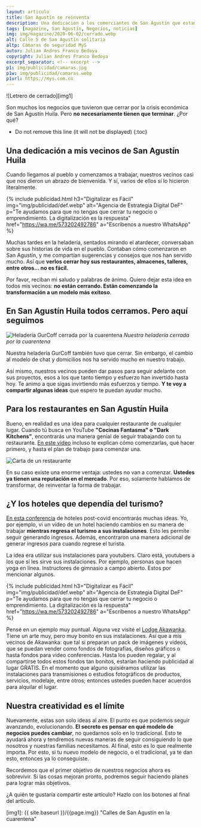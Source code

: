 ```yaml
---
layout: articulo
title: San Agustín se reinventa
description: Una dedicación a los comerciantes de San Agustín que estamos viviendos los cambios de la crisis
tags: [magazine, San Agustín, Negocios, noticias]
img: img/magazine/2020-06-02/cerrado.webp
alt: Calle 5 de San Agustín solitaria
altp: Cámaras de seguridad MyS
autor: Julian Andres Franco Bedoya
copyright: Julian Andres Franco Bedoya
excerpt_separator: <!-- excerpt -->
p1: img/publicidad/camaras.jpg
p1w: img/publicidad/camaras.webp
p1url: https://mys.com.co
---
```

![Letrero de cerrado][img1]

Son muchos los negocios que tuvieron que cerrar por la crisis económica de San Agustín Huila. Pero **no necesariamente tienen que terminar**. ¿Por qué?

<!-- excerpt -->
* Do not remove this line (it will not be displayed)
{:toc}

## Una dedicación a mis vecinos de San Agustín Huila

Cuando llegamos al pueblo y comenzamos a trabajar, nuestros vecinos casi que nos dieron un abrazo de bienvenida. Y sí, varios de ellos sí lo hicieron literalmente.

<!-- PUBLICIDAD -->
{% include publicidad.html h3="Digitalizar es Fácil" img="img/publicidad/def.webp" alt="Agencia de Estrategia Digital DeF" p="Te ayudamos para que no tengas que cerrar tu negocio o emprendimiento. La digitalización es la respuesta" href="https://wa.me/573202492786" a="Escríbenos a nuestro WhatsApp" %}

Muchas tardes en la heladería, sentados mirando el atardecer, conversaban sobre sus historias de vida en el pueblo. Contaban cómo comenzaron en San Agustín, y me compartían sugerencias y consejos que nos han servido mucho. Así que **verlos cerrar hoy sus restaurantes, almacenes, talleres, entre otros... no es fácil.**

Por favor, reciban mi saludo y palabras de ánimo. Quiero dejar esta idea en todos mis vecinos: **no están cerrando. Están comenzando la transformación a un modelo más exitoso**.

## En San Agustín Huila todos cerramos. Pero aquí seguimos

![Heladería GurCoff cerrada por la cuarentena][img2]
*Nuestra heladería cerrada por la cuarentena*

Nuestra heladería GurCoff también tuvo que cerrar. Sin embargo, el cambio al modelo de chat y domicilios nos ha servido mucho en nuestro trabajo.

Así mismo, nuestros vecinos pueden dar pasos para seguir adelante con sus proyectos, esos a los que tanto tiempo y esfuerzo han invertido hasta hoy. Te animo a que sigas invirtiendo más esfuerzos y tiempo. **Y te voy a compartir algunas ideas** que espero te puedan ayudar mucho.

## Para los restaurantes en San Agustín Huila

Bueno, en realidad es una idea para cualquier restaurante de cualquier lugar. Cuando tú busca en YouTube **"Cocinas Fantasma" o "Dark Kitchens"**, encontrarás una manera genial de seguir trabajando con tu restaurante. [En este video](https://www.youtube.com/watch?v=h4dtzt3ojRQ) incluso te explican cómo comenzarlas, qué hacer primero, y hasta el plan de trabajo para comenzar una.

![Carta de un restaurante][img3]

En su caso existe una enorme ventaja: ustedes no van a comenzar. **Ustedes ya tienen una reputación en el mercado**. Por eso, solamente hablamos de transformar, de reinventar la forma de trabajar.

## ¿Y los hoteles que dependía del turismo?

[En esta conferencia](https://www.youtube.com/watch?v=rjxG8Ko0WQw) de hoteles post-covid encontrarás muchas ideas. Yo, por ejemplo, vi un video de un hotel haciendo cambios en su manera de trabajar **mientras regresa el turismo a sus instalaciones**. Esto les permite seguir generando ingresos. Además, encontraron una manera adicional de generar ingresos para cuando regrese el turista.

La idea era utilizar sus instalaciones para youtubers. Claro está, youtubers a los que sí les sirve sus instalaciones. Por ejemplo, personas que hacen yoga en línea. Instructores de gimnasio a campo abierto. Estos por mencionar algunos.

<!-- PUBLICIDAD -->
{% include publicidad.html h3="Digitalizar es Fácil" img="img/publicidad/def.webp" alt="Agencia de Estrategia Digital DeF" p="Te ayudamos para que no tengas que cerrar tu negocio o emprendimiento. La digitalización es la respuesta" href="https://wa.me/573202492786" a="Escríbenos a nuestro WhatsApp" %}

Pensé en un ejemplo muy puntual. Alguna vez visité el [Lodge Akawanka](https://goo.gl/maps/ShpBmV69XQYJmZMT6). Tiene un arte muy, pero muy bonito en sus instalaciones. Así que a mis vecinos de Akawanka: que tal si preparan un pack de imágenes y videos, que se puedan vender como fondos de fotografías, diseños gráficos o hasta fondos para video conferencias. Hasta los pueden regalar, y al compartirse todos estos fondos tan bonitos, estarían haciendo publicidad al lugar GRATIS. En el momento que alguno quisiéramos utilizar las instalaciones para transmisiones o estudios fotográficos de productos, servicios, modelaje, entre otros; entonces ustedes pueden hacer acuerdos para alquilar el lugar.

## Nuestra creatividad es el límite

Nuevamente, estas son solo ideas al aire. El punto es que podemos seguir avanzando, evolucionando. **El secreto es pensar en qué modelo de negocios puedes cambiar**, no quedarnos solo en lo tradicional. Esto te ayudará ahora y tendremos nuevas maneras de seguir consiguiendo lo que nosotros y nuestras familias necesitamos. Al final, esto es lo que realmente importa. Por esto, si tu nuevo modelo de negocio, o el tradicional, ya te dan esto, entonces ya lo conseguiste.

Recordemos que el primer objetivo de nuestros negocios ahora es sobrevivir. Si las cosas mejoran pronto, podremos seguir haciendo planes para lograr más objetivos.

¿A quién te gustaría compartir este artículo? Hazlo con los botones al final del artículo.

[img1]: {{ site.baseurl }}/{{page.img}} "Calles de San Agustín en la cuarentena"

[img2]: {{site.baseurl}}/img/magazine/2020-06-02/gurcoffcerrado.jpg "Heladería GurCoff San Agustín Huila cerrada"

[img3]: {{site.baseurl}}/img/magazine/2020-06-02/menu.jpg "Psd de Maqueta creado por freepik - www.freepik.es"